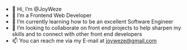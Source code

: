 - 👋 Hi, I’m @JoyWeze
- 👀 I’m a Frontend Web Developer
- 🌱 I’m currently learning how to be an excellent Software Engineer
- 💞️ I’m looking to collaborate on front end projects to help sharpen my skills and to connect with other front end developers
- 📫 You can reach me via my E-mail at joyweze@gmail.com

<!---
JoyWeze/JoyWeze is a ✨ special ✨ repository because its `README.md` (this file) appears on your GitHub profile.
You can click the Preview link to take a look at your changes.
--->
